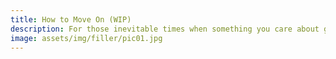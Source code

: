 ```yaml
---
title: How to Move On (WIP)
description: For those inevitable times when something you care about goes away...
image: assets/img/filler/pic01.jpg
---
```



